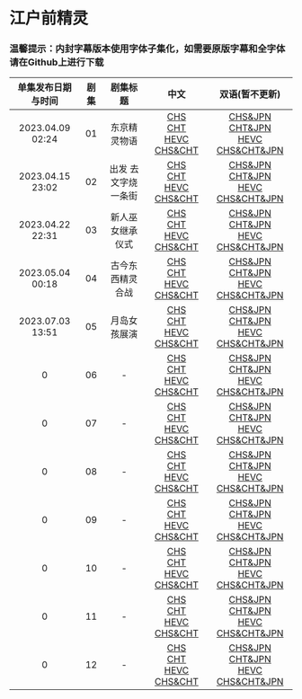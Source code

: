 # 江户前精灵

### 温馨提示：内封字幕版本使用字体子集化，如需要原版字幕和全字体请在Github上进行下载


单集发布日期与时间 | 剧集 | 剧集标题 | 中文 | 双语(暂不更新)
:---: | :---: | :---: |  :---: | :---:
2023.04.09 02:24 | 01 | 东京精灵物语 | [CHS](https://bangumi.moe/torrent/6431b175685d5f00073612e3)<br/>[CHT](https://bangumi.moe/torrent/6431b1a0685d5f0007361355)<br/>[HEVC CHS&CHT](https://bangumi.moe/torrent/6431be18685d5f0007363cb9) | [CHS&JPN]()<br/>[CHT&JPN]()<br/>[HEVC CHS&CHT&JPN]() 
2023.04.15 23:02 | 02 | 出发 去文字烧一条街  | [CHS](https://bangumi.moe/torrent/643abc87685d5f0007513a20)<br/>[CHT](https://bangumi.moe/torrent/643abcb0685d5f0007513ad0)<br/>[HEVC CHS&CHT](https://bangumi.moe/torrent/643abcdd685d5f0007513b8d) | [CHS&JPN](https://bangumi.moe/torrent/643fb09f685d5f000760d4de)<br/>[CHT&JPN](https://bangumi.moe/torrent/643fb0bb685d5f000760d527)<br/>[HEVC CHS&CHT&JPN](https://bangumi.moe/torrent/643fb0d0685d5f000760d557) 
2023.04.22 22:31 | 03 | 新人巫女继承仪式  | [CHS](https://bangumi.moe/torrent/6443efcc685d5f00076c64a2)<br/>[CHT](https://bangumi.moe/torrent/6443f2d8685d5f00076c6c6b)<br/>[HEVC CHS&CHT](https://bangumi.moe/torrent/6443f2f6685d5f00076c6cb2) | [CHS&JPN]()<br/>[CHT&JPN]()<br/>[HEVC CHS&CHT&JPN]() 
2023.05.04 00:18 | 04 | 古今东西精灵合战  | [CHS](https://bangumi.moe/torrent/6452896b7008080007d6e9f0)<br/>[CHT](https://bangumi.moe/torrent/64528a747008080007d6ecaa)<br/>[HEVC CHS&CHT](https://bangumi.moe/torrent/64528a867008080007d6ece8) | [CHS&JPN]()<br/>[CHT&JPN]()<br/>[HEVC CHS&CHT&JPN]() 
2023.07.03 13:51 | 05 | 月岛女孩展演  | [CHS](https://bangumi.moe/torrent/64a253cf3fcfea00079df4e8)<br/>[CHT](https://bangumi.moe/torrent/64a253f33fcfea00079df550)<br/>[HEVC CHS&CHT](https://bangumi.moe/torrent/64a2541f3fcfea00079df5cb) | [CHS&JPN]()<br/>[CHT&JPN]()<br/>[HEVC CHS&CHT&JPN]() 
0 | 06 | -  | [CHS]()<br/>[CHT]()<br/>[HEVC CHS&CHT]() | [CHS&JPN]()<br/>[CHT&JPN]()<br/>[HEVC CHS&CHT&JPN]() 
0 | 07 | -  | [CHS]()<br/>[CHT]()<br/>[HEVC CHS&CHT]() | [CHS&JPN]()<br/>[CHT&JPN]()<br/>[HEVC CHS&CHT&JPN]() 
0 | 08 | -  | [CHS]()<br/>[CHT]()<br/>[HEVC CHS&CHT]() | [CHS&JPN]()<br/>[CHT&JPN]()<br/>[HEVC CHS&CHT&JPN]() 
0 | 09 | -  | [CHS]()<br/>[CHT]()<br/>[HEVC CHS&CHT]() | [CHS&JPN]()<br/>[CHT&JPN]()<br/>[HEVC CHS&CHT&JPN]() 
0 | 10 | -  | [CHS]()<br/>[CHT]()<br/>[HEVC CHS&CHT]() | [CHS&JPN]()<br/>[CHT&JPN]()<br/>[HEVC CHS&CHT&JPN]() 
0 | 11 | -  | [CHS]()<br/>[CHT]()<br/>[HEVC CHS&CHT]() | [CHS&JPN]()<br/>[CHT&JPN]()<br/>[HEVC CHS&CHT&JPN]() 
0 | 12 | -  | [CHS]()<br/>[CHT]()<br/>[HEVC CHS&CHT]() | [CHS&JPN]()<br/>[CHT&JPN]()<br/>[HEVC CHS&CHT&JPN]() 
